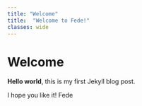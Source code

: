 ```yaml
---
title: "Welcome"
title:  "Welcome to Fede!"
classes: wide
---
```


# Welcome

**Hello world**, this is my first Jekyll blog post.

I hope you like it! Fede